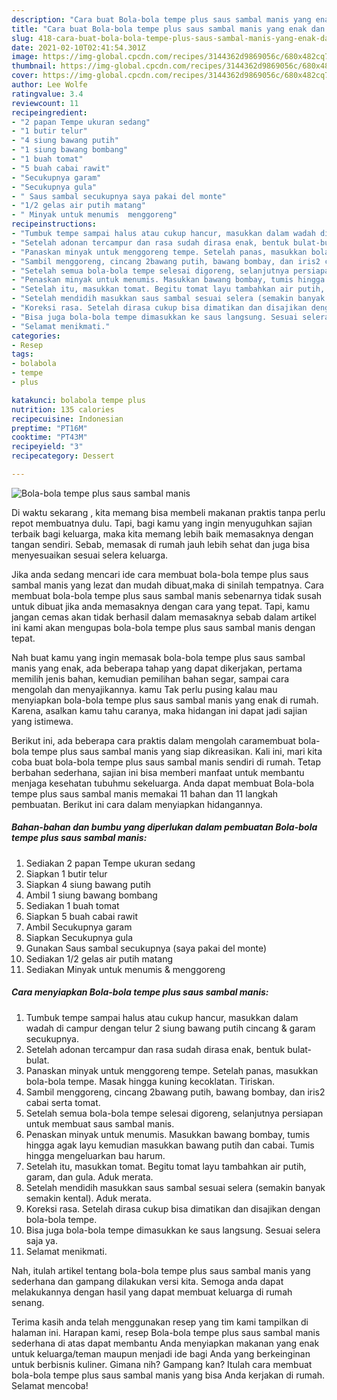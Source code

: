 ```yaml
---
description: "Cara buat Bola-bola tempe plus saus sambal manis yang enak dan Mudah Dibuat"
title: "Cara buat Bola-bola tempe plus saus sambal manis yang enak dan Mudah Dibuat"
slug: 418-cara-buat-bola-bola-tempe-plus-saus-sambal-manis-yang-enak-dan-mudah-dibuat
date: 2021-02-10T02:41:54.301Z
image: https://img-global.cpcdn.com/recipes/3144362d9869056c/680x482cq70/bola-bola-tempe-plus-saus-sambal-manis-foto-resep-utama.jpg
thumbnail: https://img-global.cpcdn.com/recipes/3144362d9869056c/680x482cq70/bola-bola-tempe-plus-saus-sambal-manis-foto-resep-utama.jpg
cover: https://img-global.cpcdn.com/recipes/3144362d9869056c/680x482cq70/bola-bola-tempe-plus-saus-sambal-manis-foto-resep-utama.jpg
author: Lee Wolfe
ratingvalue: 3.4
reviewcount: 11
recipeingredient:
- "2 papan Tempe ukuran sedang"
- "1 butir telur"
- "4 siung bawang putih"
- "1 siung bawang bombang"
- "1 buah tomat"
- "5 buah cabai rawit"
- "Secukupnya garam"
- "Secukupnya gula"
- " Saus sambal secukupnya saya pakai del monte"
- "1/2 gelas air putih matang"
- " Minyak untuk menumis  menggoreng"
recipeinstructions:
- "Tumbuk tempe sampai halus atau cukup hancur, masukkan dalam wadah di campur dengan telur 2 siung bawang putih cincang &amp; garam secukupnya."
- "Setelah adonan tercampur dan rasa sudah dirasa enak, bentuk bulat-bulat."
- "Panaskan minyak untuk menggoreng tempe. Setelah panas, masukkan bola-bola tempe. Masak hingga kuning kecoklatan. Tiriskan."
- "Sambil menggoreng, cincang 2bawang putih, bawang bombay, dan iris2 cabai serta tomat."
- "Setelah semua bola-bola tempe selesai digoreng, selanjutnya persiapan untuk membuat saus sambal manis."
- "Penaskan minyak untuk menumis. Masukkan bawang bombay, tumis hingga agak layu kemudian masukkan bawang putih dan cabai. Tumis hingga mengeluarkan bau harum."
- "Setelah itu, masukkan tomat. Begitu tomat layu tambahkan air putih, garam, dan gula. Aduk merata."
- "Setelah mendidih masukkan saus sambal sesuai selera (semakin banyak semakin kental). Aduk merata."
- "Koreksi rasa. Setelah dirasa cukup bisa dimatikan dan disajikan dengan bola-bola tempe."
- "Bisa juga bola-bola tempe dimasukkan ke saus langsung. Sesuai selera saja ya."
- "Selamat menikmati."
categories:
- Resep
tags:
- bolabola
- tempe
- plus

katakunci: bolabola tempe plus 
nutrition: 135 calories
recipecuisine: Indonesian
preptime: "PT16M"
cooktime: "PT43M"
recipeyield: "3"
recipecategory: Dessert

---
```



![Bola-bola tempe plus saus sambal manis](https://img-global.cpcdn.com/recipes/3144362d9869056c/680x482cq70/bola-bola-tempe-plus-saus-sambal-manis-foto-resep-utama.jpg)

Di waktu  sekarang , kita memang bisa membeli makanan praktis tanpa perlu repot membuatnya dulu. Tapi, bagi kamu yang ingin menyuguhkan sajian terbaik bagi keluarga, maka kita memang lebih baik memasaknya dengan tangan sendiri. Sebab, memasak di rumah jauh lebih sehat dan juga bisa menyesuaikan sesuai selera keluarga.

Jika anda sedang mencari ide cara membuat bola-bola tempe plus saus sambal manis yang lezat dan mudah dibuat,maka di sinilah tempatnya. Cara membuat bola-bola tempe plus saus sambal manis  sebenarnya tidak susah untuk dibuat jika anda memasaknya dengan cara yang tepat. Tapi, kamu jangan cemas akan tidak berhasil dalam memasaknya 
sebab dalam artikel ini kami akan mengupas bola-bola tempe plus saus sambal manis dengan tepat.  



Nah buat kamu yang ingin memasak bola-bola tempe plus saus sambal manis yang enak, ada beberapa tahap yang dapat dikerjakan, pertama memilih jenis bahan, kemudian pemilihan bahan segar, sampai cara mengolah dan menyajikannya. kamu Tak perlu pusing kalau mau menyiapkan bola-bola tempe plus saus sambal manis yang enak di rumah. Karena, asalkan kamu  tahu caranya, maka hidangan ini dapat jadi sajian yang istimewa.

Berikut ini, ada beberapa cara praktis  dalam mengolah caramembuat bola-bola tempe plus saus sambal manis yang siap dikreasikan. Kali ini, mari kita coba buat bola-bola tempe plus saus sambal manis sendiri di rumah. Tetap berbahan sederhana, sajian ini bisa memberi manfaat untuk membantu menjaga kesehatan tubuhmu sekeluarga. Anda dapat membuat Bola-bola tempe plus saus sambal manis memakai 11 bahan dan 11 langkah pembuatan. Berikut ini cara dalam menyiapkan hidangannya.

<!--inarticleads1-->

##### Bahan-bahan dan bumbu yang diperlukan dalam pembuatan Bola-bola tempe plus saus sambal manis:

1. Sediakan 2 papan Tempe ukuran sedang
1. Siapkan 1 butir telur
1. Siapkan 4 siung bawang putih
1. Ambil 1 siung bawang bombang
1. Sediakan 1 buah tomat
1. Siapkan 5 buah cabai rawit
1. Ambil Secukupnya garam
1. Siapkan Secukupnya gula
1. Gunakan  Saus sambal secukupnya (saya pakai del monte)
1. Sediakan 1/2 gelas air putih matang
1. Sediakan  Minyak untuk menumis &amp; menggoreng




<!--inarticleads2-->

##### Cara menyiapkan Bola-bola tempe plus saus sambal manis:

1. Tumbuk tempe sampai halus atau cukup hancur, masukkan dalam wadah di campur dengan telur 2 siung bawang putih cincang &amp; garam secukupnya.
1. Setelah adonan tercampur dan rasa sudah dirasa enak, bentuk bulat-bulat.
1. Panaskan minyak untuk menggoreng tempe. Setelah panas, masukkan bola-bola tempe. Masak hingga kuning kecoklatan. Tiriskan.
1. Sambil menggoreng, cincang 2bawang putih, bawang bombay, dan iris2 cabai serta tomat.
1. Setelah semua bola-bola tempe selesai digoreng, selanjutnya persiapan untuk membuat saus sambal manis.
1. Penaskan minyak untuk menumis. Masukkan bawang bombay, tumis hingga agak layu kemudian masukkan bawang putih dan cabai. Tumis hingga mengeluarkan bau harum.
1. Setelah itu, masukkan tomat. Begitu tomat layu tambahkan air putih, garam, dan gula. Aduk merata.
1. Setelah mendidih masukkan saus sambal sesuai selera (semakin banyak semakin kental). Aduk merata.
1. Koreksi rasa. Setelah dirasa cukup bisa dimatikan dan disajikan dengan bola-bola tempe.
1. Bisa juga bola-bola tempe dimasukkan ke saus langsung. Sesuai selera saja ya.
1. Selamat menikmati.




Nah, itulah artikel tentang  bola-bola tempe plus saus sambal manis  yang sederhana dan gampang dilakukan versi kita. Semoga anda dapat melakukannya dengan hasil yang dapat membuat keluarga di rumah senang. 

Terima kasih anda telah menggunakan resep yang tim kami tampilkan di halaman ini. Harapan kami, resep  Bola-bola tempe plus saus sambal manis sederhana di atas dapat membantu Anda menyiapkan makanan yang enak untuk keluarga/teman maupun menjadi ide bagi Anda yang berkeinginan untuk berbisnis kuliner. Gimana nih? Gampang kan? Itulah cara membuat bola-bola tempe plus saus sambal manis yang bisa Anda kerjakan di rumah. Selamat mencoba!

